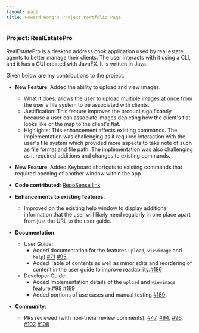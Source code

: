 ```yaml
---
layout: page
title: Howard Wong's Project Portfolio Page
---
```


### Project: RealEstatePro

RealEstatePro is a desktop address book application used by real estate agents to better manage their clients. The user interacts with it using a CLI, and it has a GUI created with JavaFX. It is written in Java.

Given below are my contributions to the project.

* **New Feature**: Added the ability to upload and view images.
  * What it does: allows the user to upload multiple images at once from the user's file system to be associated with clients.
  * Justification: This feature improves the product significantly because a user can associate images depicting how the client's flat looks like or the map to the client's flat.
  * Highlights: This enhancement affects existing commands. The implementation was challenging as it required interaction with the user's file system which provided more aspects to take note of such as file format and file path.  The implementation was also challenging as it required additions and changes to existing commands.

* **New Feature**: Added Keyboard shortcuts to existing commands that required opening of another window within the app.

* **Code contributed**: [RepoSense link](https://nus-cs2103-ay2122s2.github.io/tp-dashboard/?search=&sort=groupTitle&sortWithin=title&timeframe=commit&mergegroup=&groupSelect=groupByRepos&breakdown=true&checkedFileTypes=docs~functional-code~test-code~other&since=2022-02-18&tabOpen=true&tabType=authorship&tabAuthor=howardwhw2&tabRepo=AY2122S2-CS2103-W16-4%2Ftp%5Bmaster%5D&authorshipIsMergeGroup=false&authorshipFileTypes=docs~functional-code~test-code~other&authorshipIsBinaryFileTypeChecked=false)

* **Enhancements to existing features**:
  * Improved on the existing help window to display additional information that the user will likely need regularly in one place apart from just the URL to the user guide.

* **Documentation**:
  * User Guide:
    * Added documentation for the features `upload`, `viewimage` and `help`) [\#71](https://github.com/AY2122S2-CS2103-W16-4/tp/pull/71) [\#95](https://github.com/AY2122S2-CS2103-W16-4/tp/pull/95)
    * Added Table of contents as well as minor edits and reordering of content in the user guide to improve readability.[\#186](https://github.com/AY2122S2-CS2103-W16-4/tp/pull/186)
  * Developer Guide:
    * Added implementation details of the `upload` and `viewimage` feature.[\#98](https://github.com/AY2122S2-CS2103-W16-4/tp/pull/98) [\#189](https://github.com/AY2122S2-CS2103-W16-4/tp/pull/189)
    * Added portions of use cases and manual testing [\#189](https://github.com/AY2122S2-CS2103-W16-4/tp/pull/189)

* **Community**:
  * PRs reviewed (with non-trivial review comments): [\#47](https://github.com/AY2122S2-CS2103-W16-4/tp/pull/47), [\#94](https://github.com/AY2122S2-CS2103-W16-4/tp/pull/94), [\#96](https://github.com/AY2122S2-CS2103-W16-4/tp/pull/96), [\#102](https://github.com/AY2122S2-CS2103-W16-4/tp/pull/102) [\#108](https://github.com/AY2122S2-CS2103-W16-4/tp/pull/108)

